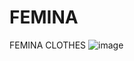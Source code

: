# FEMINA
 FEMINA CLOTHES
![image](https://user-images.githubusercontent.com/105925406/169633821-485516f7-d815-406a-934d-63d4d9d7bf59.png)
